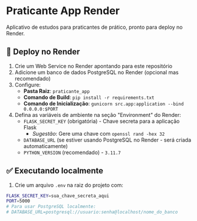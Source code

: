 # Praticante App Render

Aplicativo de estudos para praticantes de prático, pronto para deploy no Render.

## 🚀 Deploy no Render
1. Crie um Web Service no Render apontando para este repositório
2. Adicione um banco de dados PostgreSQL no Render (opcional mas recomendado)
3. Configure:
   - **Pasta Raiz**: `praticante_app`
   - **Comando de Build**: `pip install -r requirements.txt`
   - **Comando de Inicialização**: `gunicorn src.app:application --bind 0.0.0.0:$PORT`
4. Defina as variáveis de ambiente na seção "Environment" do Render:
   - `FLASK_SECRET_KEY` (obrigatória) - Chave secreta para a aplicação Flask
     - *Sugestão*: Gere uma chave com `openssl rand -hex 32`
   - `DATABASE_URL` (se estiver usando PostgreSQL no Render - será criada automaticamente)
   - `PYTHON_VERSION` (recomendado) - `3.11.7`

## ✅ Executando localmente
1. Crie um arquivo `.env` na raiz do projeto com:
```bash
FLASK_SECRET_KEY=sua_chave_secreta_aqui
PORT=5000
# Para usar PostgreSQL localmente:
# DATABASE_URL=postgresql://usuario:senha@localhost/nome_do_banco
